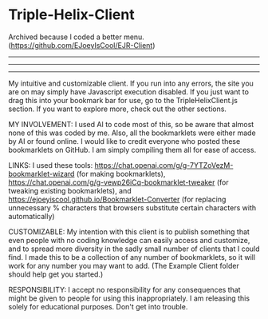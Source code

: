 # Triple-Helix-Client

Archived because I coded a better menu. (https://github.com/EJoeyIsCool/EJR-Client)

---
---
---

My intuitive and customizable client. If you run into any errors, the site you are on may simply have Javascript execution disabled. If you just want to drag this into your bookmark bar for use, go to the TripleHelixClient.js section. If you want to explore more, check out the other sections.

MY INVOLVEMENT: I used AI to code most of this, so be aware that almost none of this was coded by me. Also, all the bookmarklets were either made by AI or found online. I would like to credit everyone who posted these bookmarklets on GitHub. I am simply compiling them all for ease of access.

LINKS: I used these tools:
https://chat.openai.com/g/g-7YTZoVezM-bookmarklet-wizard (for making bookmarklets), https://chat.openai.com/g/g-vewp26iCq-bookmarklet-tweaker (for tweaking existing bookmarklets), and https://ejoeyiscool.github.io/Bookmarklet-Converter (for replacing unnecessary % characters that browsers substitute certain characters with automatically)

CUSTOMIZABLE: My intention with this client is to publish something that even people with no coding knowledge can easily access and customize, and to spread more diversity in the sadly small number of clients that I could find. I made this to be a collection of any number of bookmarklets, so it will work for any number you may want to add. (The Example Client folder should help get you started.)

RESPONSIBILITY: I accept no responsibility for any consequences that might be given to people for using this inappropriately. I am releasing this solely for educational purposes. Don't get into trouble.

